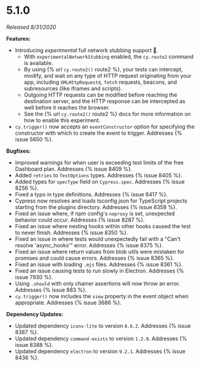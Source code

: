 # 5.1.0

*Released 8/31/2020*

**Features:**

- Introducing *experimental* full network stubbing support 🎉.
  - With `experimentalNetworkStubbing` enabled, the `cy.route2` command is available.
  - By using {% url `cy.route2()` route2 %}, your tests can intercept, modify, and wait on any type of HTTP request originating from your app, including `XMLHttpRequest`s, `fetch` requests, beacons, and subresources (like iframes and scripts).
  - Outgoing HTTP requests can be modified before reaching the destination server, and the HTTP response can be intercepted as well before it reaches the browser.
  - See the {% url `cy.route2()` route2 %} docs for more information on how to enable this experiment.
- `cy.trigger()` now accepts an `eventConstructor` option for specifying the constructor with which to create the event to trigger. Addresses {% issue 5650 %}.

**Bugfixes:**

- Improved warnings for when user is exceeding test limits of the free Dashboard plan. Addresses {% issue 8409 %}.
- Added `retries` to `TestOptions` types. Addresses {% issue 8405 %}.
- Added types for `specType` field on `Cypress.spec`. Addresses {% issue 8256 %}.
- Fixed a typo in type definitions. Addresses {% issue 8417 %}.
- Cypress now resolves and loads tsconfig.json for TypeScript projects starting from the plugins directory. Addresses {% issue 8359 %}.
- Fixed an issue where, if npm config's `noproxy` is set, unexpected behavior could occur. Addresses {% issue 8287 %}.
- Fixed an issue where nesting hooks within other hooks caused the test to never finish. Addresses {% issue 8350 %}.
- Fixed an issue in where tests would unexpectedly fail with a "Can't resolve 'async_hooks'" error. Addresses {% issue 8375 %}.
- Fixed an issue where return values from blob utils were mistaken for promises and could cause errors. Addresses {% issue 8365 %}.
- Fixed an issue with loading `.mjs` files. Addresses {% issue 8361 %}.
- Fixed an issue causing tests to run slowly in Electron. Addresses {% issue 7930 %}.
- Using `.should` with only chainer assertions will now throw an error. Addresses {% issue 883 %}.
- `cy.trigger()` now includes the `view` property in the event object when appropriate. Addresses {% issue 3686 %}.

**Dependency Updates:**

- Updated dependency `iconv-lite` to version `0.6.2`. Addresses {% issue 8387 %}.
- Updated dependency `command-exists` to version `1.2.9`. Addresses {% issue 8388 %}.
- Updated dependency `electron` to version `9.2.1`. Addresses {% issue 8436 %}.

